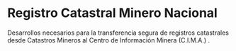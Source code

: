 # Registro Catastral Minero Nacional
Desarrollos necesarios para la transferencia segura de registros catastrales desde Catastros Mineros al Centro de Información Minera (C.I.M.A.) .

